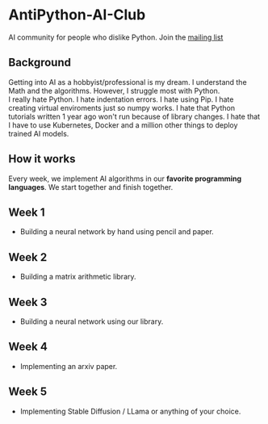 # AntiPython-AI-Club
AI community for people who dislike Python. Join the [mailing list](https://antipythonai.substack.com/)

## Background
Getting into AI as a hobbyist/professional is my dream. I understand the Math and the algorithms. However, I struggle most with Python. 
\
I really hate Python. I hate indentation errors. I hate using Pip. I hate creating virtual enviroments just so numpy works. I hate that Python tutorials written 1 year ago won't run because of library changes. I hate that I have to use Kubernetes, Docker and a million other things to deploy trained AI models.  

## How it works
Every week, we implement AI algorithms in our **favorite programming languages**. We start together and finish together.

## Week 1
 - Building a neural network by hand using pencil and paper.
## Week 2
 - Building a matrix arithmetic library.
## Week 3 
 - Building a neural network using our library.
## Week 4
 - Implementing an arxiv paper.
## Week 5
 - Implementing Stable Diffusion / LLama or anything of your choice.
